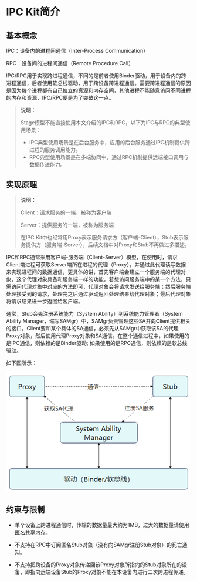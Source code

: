 # IPC Kit简介

## 基本概念

IPC：设备内的进程间通信（Inter-Process Communication）

RPC：设备间的进程间通信（Remote Procedure Call）

IPC/RPC用于实现跨进程通信，不同的是前者使用Binder驱动，用于设备内的跨进程通信，后者使用软总线驱动，用于跨设备跨进程通信。需要跨进程通信的原因是因为每个进程都有自己独立的资源和内存空间，其他进程不能随意访问不同进程的内存和资源，IPC/RPC便是为了突破这一点。

> **说明：**
>
> Stage模型不能直接使用本文介绍的IPC和RPC，以下为IPC与RPC的典型使用场景：
>
> - IPC典型使用场景是在后台服务中，应用的后台服务通过IPC机制提供跨进程的服务调用能力。
> - RPC典型使用场景是在多端协同中，通过RPC机制提供远端接口调用与数据传递能力。

## 实现原理

> **说明：**
>
> Client：请求服务的一端，被称为客户端
>
> Server：提供服务的一端，被称为服务端
>
> 在IPC Kit中也经常用Proxy表示服务请求方（客户端-Client），Stub表示服务提供方（服务端-Server），后续文档中对Proxy和Stub不再做过多描述。

IPC和RPC通常采用客户端-服务端（Client-Server）模型，在使用时，请求Client端进程可获取Server端所在进程的代理（Proxy），并通过此代理读写数据来实现进程间的数据通信，更具体的讲，首先客户端会建立一个服务端的代理对象，这个代理对象具备和服务端一样的功能，若想访问服务端中的某一个方法，只需访问代理对象中对应的方法即可，代理对象会将请求发送给服务端；然后服务端处理接受到的请求，处理完之后通过驱动返回处理结果给代理对象；最后代理对象将请求结果进一步返回给客户端。

通常，Stub会先注册系统能力（System Ability）到系统能力管理者（System Ability Manager，缩写SAMgr）中，SAMgr负责管理这些SA并向Client提供相关的接口。Client要和某个具体的SA通信，必须先从SAMgr中获取该SA的代理Proxy对象，然后使用代理Proxy对象和SA通信。在整个通信过程中，如果使用的是IPC通信，则依赖的是Binder驱动; 如果使用的是RPC通信，则依赖的是软总线驱动。

如下图所示：

![IPC&RPC通信机制](figures/075sd302-aeb9-481a-bb8f-e552sdb61ead.PNG)

## 约束与限制

- 单个设备上跨进程通信时，传输的数据量最大约为1MB，过大的数据量请使用[匿名共享内存](../../../API_Reference/source_zh_cn/apis/IPCKit/cj-apis-rpc.md#class-ashmem)。

- 不支持在RPC中订阅匿名Stub对象（没有向SAMgr注册Stub对象）的死亡通知。

- 不支持把跨设备的Proxy对象传递回该Proxy对象所指向的Stub对象所在的设备，即指向远端设备Stub的Proxy对象不能在本设备内进行二次跨进程传递。
